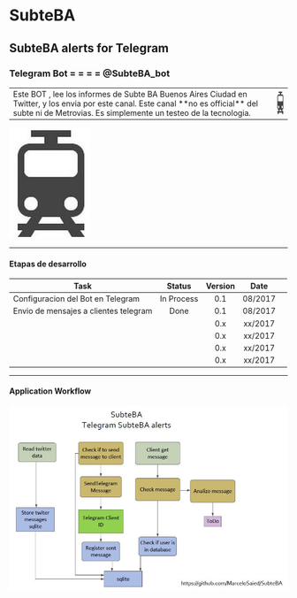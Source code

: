 #                      SubteBA
##               SubteBA alerts for Telegram

###          Telegram Bot    = = = =    @SubteBA_bot
<table border="0">
<tr><td>
Este BOT , lee los informes de Subte BA Buenos Aires Ciudad en Twitter, y los envia por este canal.
Este canal **no es official** del subte ni de Metrovias.
Es simplemente un testeo de la tecnologia.
</td> <td> <img src="https://github.com/MarceloSaied/SubteBA/blob/master/images/SubteBA_icon.jpg" alt="SubteBA Logo" height="42" width="42"> 
</td></tr>

</table>

![SubteBA Logo](https://github.com/MarceloSaied/SubteBA/blob/master/images/SubteBA_icon.jpg)



- - -
#### Etapas de desarrollo
| Task                                  | Status     | Version| Date      |     |
| ------------------------------------- |:----------:| :-----:| :--------:|----:|
| Configuracion del Bot en Telegram     | In Process | 0.1    |  08/2017  |     | 
| Envio de mensajes a clientes telegram | Done       | 0.1    |  08/2017  |     |
|                                       |            | 0.x    |  xx/2017  |     |
|                                       |            | 0.x    |  xx/2017  |     |
|                                       |            | 0.x    |  xx/2017  |     |
|                                       |            | 0.x    |  xx/2017  |     |


- - -
#### Application Workflow
![Workflow1 image](https://github.com/MarceloSaied/SubteBA/blob/master/images/workflow1.jpg)

